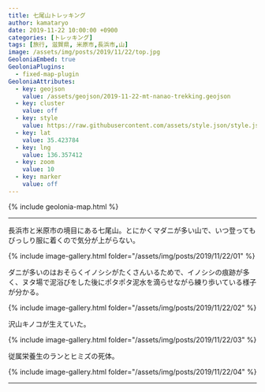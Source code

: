 ```yaml
---
title: 七尾山トレッキング
author: kamataryo
date: 2019-11-22 10:00:00 +0900
categories: [トレッキング]
tags: [旅行, 滋賀県, 米原市,長浜市,山]
image: /assets/img/posts/2019/11/22/top.jpg
GeoloniaEmbed: true
GeoloniaPlugins:
  - fixed-map-plugin
GeoloniaAttributes:
  - key: geojson
    value: /assets/geojson/2019-11-22-mt-nanao-trekking.geojson
  - key: cluster
    value: off
  - key: style
    value: https://raw.githubusercontent.com/assets/style.json/style.json
  - key: lat
    value: 35.423784
  - key: lng
    value: 136.357412
  - key: zoom
    value: 10
  - key: marker
    value: off
---
```


{% include geolonia-map.html %}

---

長浜市と米原市の境目にある七尾山。とにかくマダニが多い山で、いつ登ってもびっしり服に着くので気分が上がらない。

{% include image-gallery.html folder="/assets/img/posts/2019/11/22/01" %}

ダニが多いのはおそらくイノシシがたくさんいるためで、イノシシの痕跡が多く、ヌタ場で泥浴びをした後にポタポタ泥水を滴らせながら練り歩いている様子が分かる。

{% include image-gallery.html folder="/assets/img/posts/2019/11/22/02" %}

沢山キノコが生えていた。

{% include image-gallery.html folder="/assets/img/posts/2019/11/22/03" %}

従属栄養生のランとヒミズの死体。

{% include image-gallery.html folder="/assets/img/posts/2019/11/22/04" %}

---
